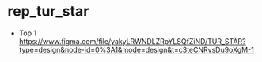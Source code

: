 # rep_tur_star
- Top 1
https://www.figma.com/file/yakyLRWNDLZRpYLSQfZiND/TUR_STAR?type=design&node-id=0%3A1&mode=design&t=c3teCNRvsDu9oXgM-1
